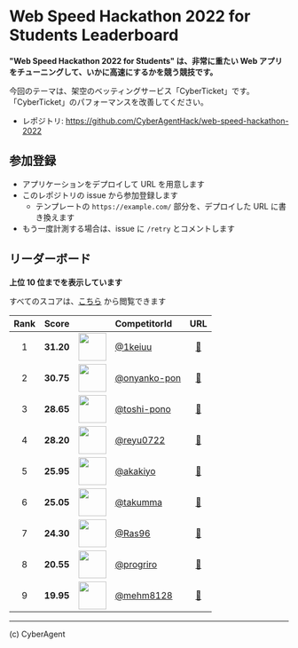 # Web Speed Hackathon 2022 for Students Leaderboard

**"Web Speed Hackathon 2022 for Students" は、非常に重たい Web アプリをチューニングして、いかに高速にするかを競う競技です。**

今回のテーマは、架空のベッティングサービス「CyberTicket」です。
「CyberTicket」のパフォーマンスを改善してください。

- レポジトリ: https://github.com/CyberAgentHack/web-speed-hackathon-2022

## 参加登録

- アプリケーションをデプロイして URL を用意します
- このレポジトリの issue から参加登録します
  - テンプレートの `https://example.com/` 部分を、デプロイした URL に書き換えます
- もう一度計測する場合は、issue に `/retry` とコメントします

## リーダーボード

**上位 10 位までを表示しています**

すべてのスコアは、[こちら](./score.csv) から閲覧できます

<!-- leaderboard:start -->

|Rank|Score||CompetitorId|URL|
|:--:|:--:|:--:|:--|:--:|
|1|**31.20**|<img alt="" width="50" height="50" src="https://github.com/1keiuu.png?size=100"/>|[@1keiuu](https://github.com/1keiuu)|[:link:](https://web-speed-hackathon2022.herokuapp.com/)|
|2|**30.75**|<img alt="" width="50" height="50" src="https://github.com/onyanko-pon.png?size=100"/>|[@onyanko-pon](https://github.com/onyanko-pon)|[:link:](https://web-hack-2022-maruyama.herokuapp.com/)|
|3|**28.65**|<img alt="" width="50" height="50" src="https://github.com/toshi-pono.png?size=100"/>|[@toshi-pono](https://github.com/toshi-pono)|[:link:](https://wsh-2022-toshi00.herokuapp.com/)|
|4|**28.20**|<img alt="" width="50" height="50" src="https://github.com/reyu0722.png?size=100"/>|[@reyu0722](https://github.com/reyu0722)|[:link:](https://reyu-wsh2022.herokuapp.com/)|
|5|**25.95**|<img alt="" width="50" height="50" src="https://github.com/akakiyo.png?size=100"/>|[@akakiyo](https://github.com/akakiyo)|[:link:](https://web-speed-hackathon-2022-kiyo.herokuapp.com/)|
|6|**25.05**|<img alt="" width="50" height="50" src="https://github.com/takumma.png?size=100"/>|[@takumma](https://github.com/takumma)|[:link:](https://web-speedup-hackason-2022.herokuapp.com/)|
|7|**24.30**|<img alt="" width="50" height="50" src="https://github.com/Ras96.png?size=100"/>|[@Ras96](https://github.com/Ras96)|[:link:](https://ras96-webspeedhackathon2022.herokuapp.com/)|
|8|**20.55**|<img alt="" width="50" height="50" src="https://github.com/progriro.png?size=100"/>|[@progriro](https://github.com/progriro)|[:link:](https://wsh-2022-progriro.herokuapp.com/)|
|9|**19.95**|<img alt="" width="50" height="50" src="https://github.com/mehm8128.png?size=100"/>|[@mehm8128](https://github.com/mehm8128)|[:link:](https://web-speed-hackathon-2022-mehm.herokuapp.com/)|

<!-- leaderboard:end -->

---

(c) CyberAgent
